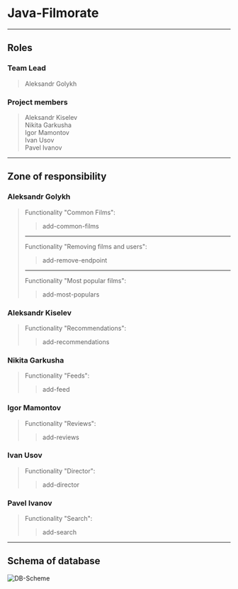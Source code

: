 # Java-Filmorate

***

## Roles

### Team Lead
> Aleksandr Golykh

### Project members
> Aleksandr Kiselev  
> Nikita Garkusha  
> Igor Mamontov  
> Ivan Usov  
> Pavel Ivanov

***

## Zone of responsibility

### Aleksandr Golykh
>Functionality "Common Films": 
>> add-common-films  
> 
> ---
> Functionality "Removing films and users":
>> add-remove-endpoint
>
> ---
> Functionality "Most popular films":
>> add-most-populars

### Aleksandr Kiselev
>Functionality "Recommendations":
>> add-recommendations

### Nikita Garkusha
>Functionality "Feeds":
>> add-feed

### Igor Mamontov
>Functionality "Reviews":
>> add-reviews

### Ivan Usov
>Functionality "Director":
>> add-director

### Pavel Ivanov
>Functionality "Search":
>> add-search

***
## Schema of database

![DB-Scheme](https://i.ibb.co/fSdLQ1Z/DB-scheme.jpg)
